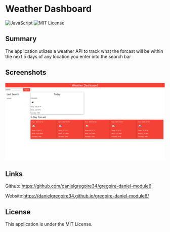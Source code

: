 # Weather Dashboard

![JavaScript](https://img.shields.io/badge/javascript-%23323330.svg?style=for-the-badge&logo=javascript&logoColor=%23F7DF1E)
![MIT License](https://img.shields.io/badge/license-MIT%20License-blue.svg)

## Summary 
The application utlizes a weather API to track what the forcast will be within the next 5 days of any location you enter into the search bar

## Screenshots
![Screenshot of weather application](assets/weatherAPIScreenshot.PNG)

## Links 
Github: https://github.com/danielgregoire34/gregoire-daniel-module6

Website:https://danielgregoire34.github.io/gregoire-daniel-module6/

## License
This application is under the MIT License.
